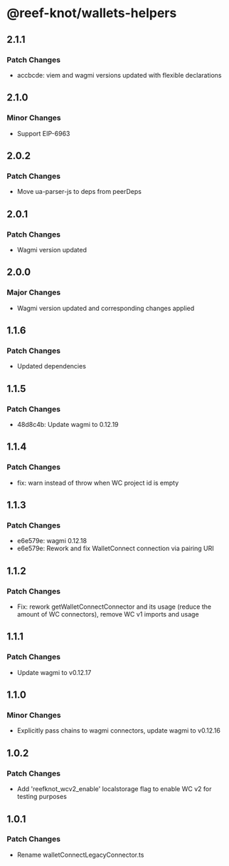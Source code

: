 # @reef-knot/wallets-helpers

## 2.1.1

### Patch Changes

- accbcde: viem and wagmi versions updated with flexible declarations

## 2.1.0

### Minor Changes

- Support EIP-6963

## 2.0.2

### Patch Changes

- Move ua-parser-js to deps from peerDeps

## 2.0.1

### Patch Changes

- Wagmi version updated

## 2.0.0

### Major Changes

- Wagmi version updated and corresponding changes applied

## 1.1.6

### Patch Changes

- Updated dependencies

## 1.1.5

### Patch Changes

- 48d8c4b: Update wagmi to 0.12.19

## 1.1.4

### Patch Changes

- fix: warn instead of throw when WC project id is empty

## 1.1.3

### Patch Changes

- e6e579e: wagmi 0.12.18
- e6e579e: Rework and fix WalletConnect connection via pairing URI

## 1.1.2

### Patch Changes

- Fix: rework getWalletConnectConnector and its usage (reduce the amount of WC connectors), remove WC v1 imports and usage

## 1.1.1

### Patch Changes

- Update wagmi to v0.12.17

## 1.1.0

### Minor Changes

- Explicitly pass chains to wagmi connectors, update wagmi to v0.12.16

## 1.0.2

### Patch Changes

- Add 'reefknot_wcv2_enable' localstorage flag to enable WC v2 for testing purposes

## 1.0.1

### Patch Changes

- Rename walletConnectLegacyConnector.ts
